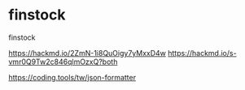 # finstock
finstock

https://hackmd.io/2ZmN-1i8QuOigy7yMxxD4w
https://hackmd.io/s-vmr0Q9Tw2c846qlmOzxQ?both

https://coding.tools/tw/json-formatter
